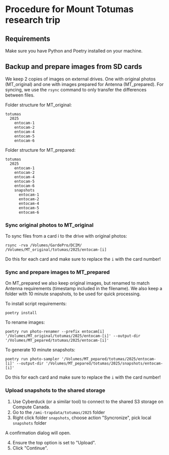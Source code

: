 # Procedure for Mount Totumas research trip

## Requirements
Make sure you have Python and Poetry installed on your machine.

## Backup and prepare images from SD cards

We keep 2 copies of images on external drives. One with original photos (MT_original) and one with images prepared for Antenna (MT_prepared). For syncing, we use the `rsync` command to only transfer the differences between files.

Folder structure for MT_original:
```
totumas
  2025
    entocam-1
    entocam-2
    entocam-4
    entocam-5
    entocam-6
```

Folder structure for MT_prepared:
```
totumas
  2025
    entocam-1
    entocam-2
    entocam-4
    entocam-5
    entocam-6
    snapshots
      entocam-1
      entocam-2
      entocam-4
      entocam-5
      entocam-6
```

### Sync original photos to MT_original
To sync files from a card i to the drive with original photos:
```
rsync -rva /Volumes/GardePro/DCIM/ /Volumes/MT_original/totumas/2025/entocam-[i]
```

Do this for each card and make sure to replace the `i` with the card number!

### Sync and prepare images to MT_prepared
On MT_prepared we also keep original images, but renamed to match Antenna requirements (timestamp included in the filename). We also keep a folder with 10 minute snapshots, to be used for quick processing.

To install script requirements:
```
poetry install
```

To rename images:
```
poetry run photo-renamer --prefix entocam[i] '/Volumes/MT_original/totumas/2025/entocam-[i]' --output-dir '/Volumes/MT_pepared/totumas/2025/entocam-[i]'
```

To generate 10 minute snapshots:
```
poetry run photo-sampler '/Volumes/MT_pepared/totumas/2025/entocam-[i]' --output-dir '/Volumes/MT_pepared/totumas/2025/snapshots/entocam-[i]'
```

Do this for each card and make sure to replace the `i` with the card number!

### Upload snapshots to the shared storage
1. Use Cyberduck (or a similar tool) to connect to the shared S3 storage on Compute Canada.
2. Go to the `/ami-trapdata/totumas/2025` folder
3. Right click folder `snapshots`, choose action "Syncronize", pick local `snapshots` folder

A confirmation dialog will open.

4. Ensure the top option is set to "Upload".
5. Click "Continue".
